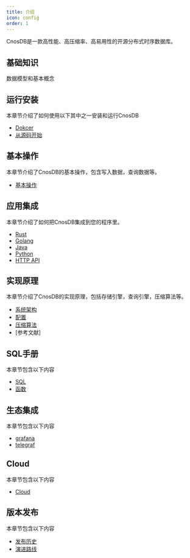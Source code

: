 ```yaml
---
title: 介绍
icon: config
order: 1
---
```


CnosDB是一款高性能、高压缩率、高易用性的开源分布式时序数据库。

## 基础知识
数据模型和基本概念

## 运行安装
本章节介绍了如何使用以下其中之一安装和运行CnosDB

- [Dokcer](quick_start.md#Docker)
- [从源码开始](quick_start.md#从源码开始)

## 基本操作
本章节介绍了CnosDB的基本操作，包含写入数据，查询数据等。
- [基本操作](QUICK_START.md#基本操作)

## 应用集成

本章节介绍了如何把CnosDB集成到您的程序里。
- [Rust](application/application.md#rust)
- [Golang](application/application.md#golang)
- [Java](application/application.md#java)
- [Python](application/application.md#python)
- [HTTP API](application/api.md)

## 实现原理
本章节介绍了CnosDB的实现原理，包括存储引擎，查询引擎，压缩算法等。
- [系统架构](design/arch.md)
- [配置](design/config.md)
- [压缩算法](design/compress.md)
- [参考文献]
  
## SQL手册
本章节包含以下内容
- [SQL](sql/sql.md)
- [函数](sql/function.md)

## 生态集成
本章节包含以下内容
- [grafana](ecology/grafana.md)
- [telegraf](ecology/telegraf.md)
  
## Cloud
本章节包含以下内容
- [Cloud](could.md)

## 版本发布
本章节包含以下内容
- [发布历史](release/changlist.md)
- [演进路线](release/evolution.md)